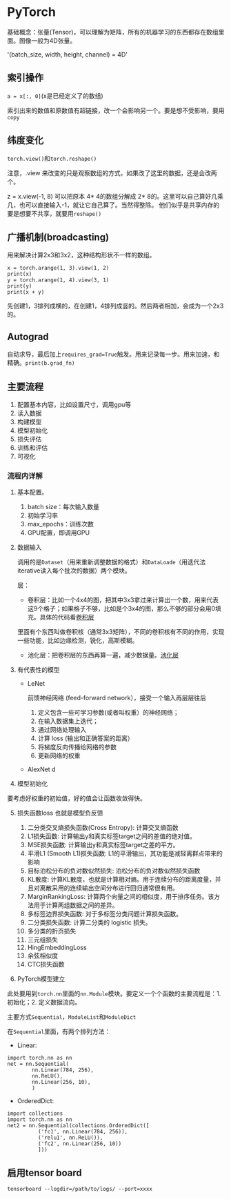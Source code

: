 # PyTorch

基础概念：张量(Tensor)，可以理解为矩阵，所有的机器学习的东西都存在数组里面。图像一般为4D张量。

'(batch_size, width, height, channel) = 4D'

## 索引操作
`a = x[:, 0]`(x是已经定义了的数组)

索引出来的数值和原数值有超链接，改一个会影响另一个。要是想不受影响，要用`copy`

## 纬度变化

`torch.view()`和`torch.reshape()`

注意，.view 来改变的只是观察数组的方式，如果改了这里的数据，还是会改两个。

z = x.view(-1, 8)
可以把原本 4* 4的数组分解成 2* 8的。这里可以自己算好几乘几，也可以直接输入-1，就让它自己算了。当然得整除。
他们似乎是共享内存的
要是想要不共享，就要用`reshape()`

## 广播机制(broadcasting)

用来解决计算2x3和3x2，这种结构形状不一样的数组。

```
x = torch.arange(1, 3).view(1, 2)
print(x)
y = torch.arange(1, 4).view(3, 1)
print(y)
print(x + y)
```

先创建1，3排列成横的，在创建1，4排列成竖的。然后两者相加，会成为一个2x3的。

## Autograd

自动求导，最后加上`requires_grad=True`触发。用来记录每一步。用来加速，和精确。`print(b.grad_fn)`

## 主要流程

1. 配置基本内容，比如设置尺寸，调用gpu等
2. 读入数据
3. 构建模型
4. 模型初始化
5. 损失评估
6. 训练和评估
7. 可视化

### 流程内详解

1. 基本配置。
   1. batch size：每次输入数量
   2. 初始学习率
   3. max_epochs：训练次数
   4. GPU配置，即调用GPU

2. 数据输入

    调用的是`Dataset`（用来重新调整数据的格式）和`DataLoade`（用迭代法iterative读入每个批次的数据）两个模块。

   层：
   - 卷积层：比如一个4x4的图，把其中3x3拿过来计算出一个数，用来代表这9个格子；如果格子不够，比如是个3x4的图，那么不够的部分会用0填充。具体的代码看[卷积层](2dCNN.py)

    里面有个东西叫做卷积核（通常3x3矩阵），不同的卷积核有不同的作用，实现一些功能，比如边缘检测，锐化，高斯模糊。
   - 池化层：把卷积层的东西再算一遍，减少数据量。[池化层](pool.py)

3. 有代表性的模型

   - LeNet
   
      前馈神经网络 (feed-forward network），接受一个输入再层层往后
     1. 定义包含一些可学习参数(或者叫权重）的神经网络；
     2. 在输入数据集上迭代；
     3. 通过网络处理输入
     4. 计算 loss (输出和正确答案的距离）
     5. 将梯度反向传播给网络的参数
     6. 更新网络的权重

   - AlexNet
       d

4. 模型初始化

要考虑好权重的初始值，好的值会让函数收敛得快。


5. 损失函数loss 也就是模型负反馈
   1. 二分类交叉熵损失函数(Cross Entropy): 计算交叉熵函数
   2. L1损失函数: 计算输出y和真实标签target之间的差值的绝对值。
   3. MSE损失函数: 计算输出y和真实标签target之差的平方。
   4. 平滑L1 (Smooth L1)损失函数: L1的平滑输出，其功能是减轻离群点带来的影响
   5. 目标泊松分布的负对数似然损失: 泊松分布的负对数似然损失函数
   6. KL散度:  计算KL散度，也就是计算相对熵。用于连续分布的距离度量，并且对离散采用的连续输出空间分布进行回归通常很有用。
   7. MarginRankingLoss: 计算两个向量之间的相似度，用于排序任务。该方法用于计算两组数据之间的差异。
   8. 多标签边界损失函数: 对于多标签分类问题计算损失函数。
   9. 二分类损失函数: 计算二分类的 logistic 损失。
   10. 多分类的折页损失
   11. 三元组损失
   12. HingEmbeddingLoss
   13. 余弦相似度
   14. CTC损失函数

6. PyTorch模型建立

此处要用到`torch.nn`里面的`nn.Module`模块。要定义一个个函数的主要流程是：1. 初始化；2. 定义数据流向。

主要方式`Sequential`，`ModuleList`和`ModuleDict`

在`Sequential`里面，有两个排列方法：
- Linear:
```
import torch.nn as nn
net = nn.Sequential(
        nn.Linear(784, 256),
        nn.ReLU(),
        nn.Linear(256, 10), 
        )
```

- OrderedDict:
```
import collections
import torch.nn as nn
net2 = nn.Sequential(collections.OrderedDict([
          ('fc1', nn.Linear(784, 256)),
          ('relu1', nn.ReLU()),
          ('fc2', nn.Linear(256, 10))
          ]))
```

## 启用tensor board
`tensorboard --logdir=/path/to/logs/ --port=xxxx`
